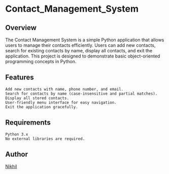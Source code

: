 # Contact_Management_System
## Overview
The Contact Management System is a simple Python application that allows users to manage their contacts efficiently. Users can add new contacts, search for existing contacts by name, display all contacts, and exit the application. This project is designed to demonstrate basic object-oriented programming concepts in Python.

## Features

    Add new contacts with name, phone number, and email.
    Search for contacts by name (case-insensitive and partial matches).
    Display all stored contacts.
    User-friendly menu interface for easy navigation.
    Exit the application gracefully.

## Requirements

    Python 3.x
    No external libraries are required.
## Author
[Nikhil](https://github.com/nikhilsh027)

